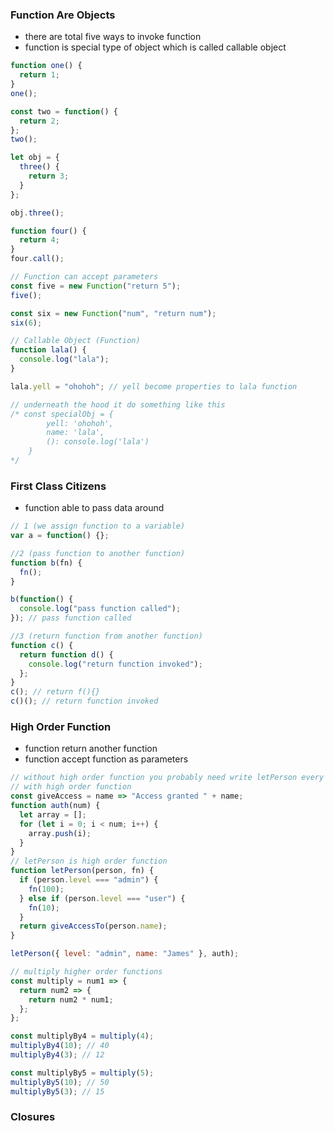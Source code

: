 ### Function Are Objects

- there are total five ways to invoke function
- function is special type of object which is called callable object

```js
function one() {
  return 1;
}
one();

const two = function() {
  return 2;
};
two();

let obj = {
  three() {
    return 3;
  }
};

obj.three();

function four() {
  return 4;
}
four.call();

// Function can accept parameters
const five = new Function("return 5");
five();

const six = new Function("num", "return num");
six(6);

// Callable Object (Function)
function lala() {
  console.log("lala");
}

lala.yell = "ohohoh"; // yell become properties to lala function

// underneath the hood it do something like this
/* const specialObj = {
        yell: 'ohohoh',
        name: 'lala',
        (): console.log('lala')
    }
*/
```

### First Class Citizens

- function able to pass data around

```js
// 1 (we assign function to a variable)
var a = function() {};

//2 (pass function to another function)
function b(fn) {
  fn();
}

b(function() {
  console.log("pass function called");
}); // pass function called

//3 (return function from another function)
function c() {
  return function d() {
    console.log("return function invoked");
  };
}
c(); // return f(){}
c()(); // return function invoked
```

### High Order Function

- function return another function
- function accept function as parameters

```js
// without high order function you probably need write letPerson every single time when name and level different
// with high order function
const giveAccess = name => "Access granted " + name;
function auth(num) {
  let array = [];
  for (let i = 0; i < num; i++) {
    array.push(i);
  }
}
// letPerson is high order function
function letPerson(person, fn) {
  if (person.level === "admin") {
    fn(100);
  } else if (person.level === "user") {
    fn(10);
  }
  return giveAccessTo(person.name);
}

letPerson({ level: "admin", name: "James" }, auth);

// multiply higher order functions
const multiply = num1 => {
  return num2 => {
    return num2 * num1;
  };
};

const multiplyBy4 = multiply(4);
multiplyBy4(10); // 40
multiplyBy4(3); // 12

const multiplyBy5 = multiply(5);
multiplyBy5(10); // 50
multiplyBy5(3); // 15
```

### Closures
